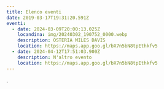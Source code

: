 ```yaml
---
title: Elenco eventi
date: 2019-03-17T19:31:20.591Z
eventi:
  - date: 2024-03-09T20:00:13.025Z
    locandina: img/20240302_190752_0000.webp
    description: OSTERIA MILES DAVIS
    location: https://maps.app.goo.gl/bX7n5bN8tpEthkfv5
  - date: 2024-04-12T17:51:03.900Z
    description: N'altro evento
    location: https://maps.app.goo.gl/bX7n5bN8tpEthkfv5
---
```

.